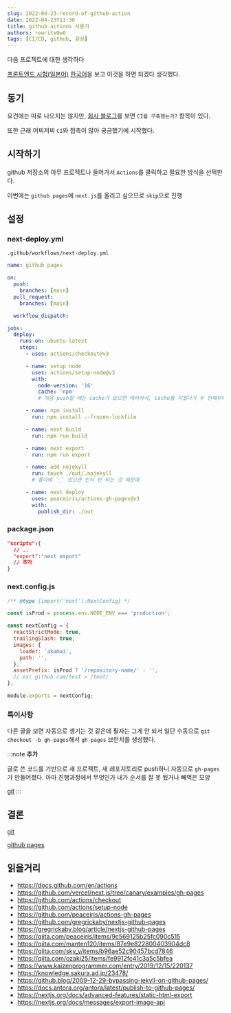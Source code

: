 ```yaml
---
slug: 2022-04-23-record-of-github-action
date: 2022-04-23T11:30
title: github actions 사용기
authors: rewrite0w0
tags: [CI/CD, github, 감상]
---
```


다음 프로젝트에 대한 생각하다

[프론트엔드 시험(일본어)](https://notion.yumemi.co.jp/0e9ef27b55704d7882aab55cc86c999d) [한국어](https://github.com/rewrite0w0/yumemi-frontend-test/blob/main/README.md)을 보고 이것을 하면 되겠다 생각했다.

## 동기

요건에는 따로 나오지는 않지만, [회사 블로그](https://note.yumemi.co.jp/n/ned7429b59556)를 보면 `CI를 구축했는가?` 항목이 있다.

또한 근래 어찌저찌 `CI`와 접촉이 많아 궁금했기에 시작했다.

## 시작하기

github 저장소의 아무 프로젝트나 들어가서 `Actions`를 클릭하고 필요한 방식을 선택한다.

이번에는 `github pages`에 `next.js`를 올리고 싶으므로 `skip`으로 진행

## 설정

### next-deploy.yml

`.github/workflows/next-deploy.yml`

```yml
name: github pages

on:
  push:
    branches: [main]
  pull_request:
    branches: [main]

  workflow_dispatch:

jobs:
  deploy:
    runs-on: ubuntu-latest
    steps:
      - uses: actions/checkout@v3

      - name: setup node
        uses: actions/setup-node@v3
        with:
          node-version: '16'
          cache: 'npm'
          # 처음 push할 때는 cache가 있으면 에러라서, cache를 지웠다가 두 번째부터 넣었다.

      - name: npm install
        run: npm install --frozen-lockfile

      - name: next build
        run: npm run build

      - name: next export
        run: npm run export

      - name: add nojekyll
        run: touch ./out/.nojekyll
        # 폴더에 `_` 있으면 인식 안 되는 것 때문에

      - name: next deploy
        uses: peaceiris/actions-gh-pages@v3
        with:
          publish_dir: ./out
```

### package.json

```json
"scripts":{
  // ..
  "export":"next export"
  // 추가
}
```

### next.config.js

```js
/** @type {import('next').NextConfig} */

const isProd = process.env.NODE_ENV === 'production';

const nextConfig = {
  reactStrictMode: true,
  trailingSlash: true,
  images: {
    loader: 'akamai',
    path: '',
  },
  assetPrefix: isProd ? '/repository-name/' : '',
  // ex) github.com/test > /test/
};

module.exports = nextConfig;
```

### 특이사항

다른 글을 보면 자동으로 생기는 것 같은데 필자는 그게 안 되서 일단 수동으로 `git checkout -b gh-pages`해서 `gh-pages` 브런치를 생성했다.

:::note
**추가**

글로 쓴 코드를 기반으로 새 프로젝트, 새 레포지토리로 push하니 자동으로 `gh-pages`가 만들어졌다.
아마 진행과정에서 무엇인가 내가 순서를 잘 못 뒀거나 빼먹은 모양

[git](https://github.com/rewrite0w0/yumemi-test-frontend/tree/2adf4ee49484db5a394ecf8036c80d43db374822)
:::

## 결론

[git](https://github.com/rewrite0w0/yumemi-frontend-test)

[github pages](https://rewrite0w0.github.io/yumemi-frontend-test/)

## 읽을거리

- https://docs.github.com/en/actions
- https://github.com/vercel/next.js/tree/canary/examples/gh-pages
- https://github.com/actions/checkout
- https://github.com/actions/setup-node
- https://github.com/peaceiris/actions-gh-pages
- https://github.com/gregrickaby/nextjs-github-pages
- https://gregrickaby.blog/article/nextjs-github-pages
- https://qiita.com/peaceiris/items/9c569125b25fc090c515
- https://qiita.com/manten120/items/87e9e822800403904dc8
- https://qiita.com/sky_y/items/b96ae52c90457bcd7846
- https://qiita.com/ozaki25/items/fe9912fc41c3a5c5bfea
- https://www.kaizenprogrammer.com/entry/2019/12/15/220137
- https://knowledge.sakura.ad.jp/23478/
- https://github.blog/2009-12-29-bypassing-jekyll-on-github-pages/
- https://docs.antora.org/antora/latest/publish-to-github-pages/
- https://nextjs.org/docs/advanced-features/static-html-export
- https://nextjs.org/docs/messages/export-image-api
